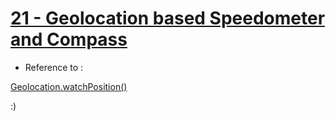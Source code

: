 # [21 - Geolocation based Speedometer and Compass](https://mayfulq.github.io/JavaScript30/task21/index.html)

- Reference to :

 [Geolocation.watchPosition()](https://developer.mozilla.org/zh-CN/docs/Web/API/Geolocation/watchPosition)


  :)